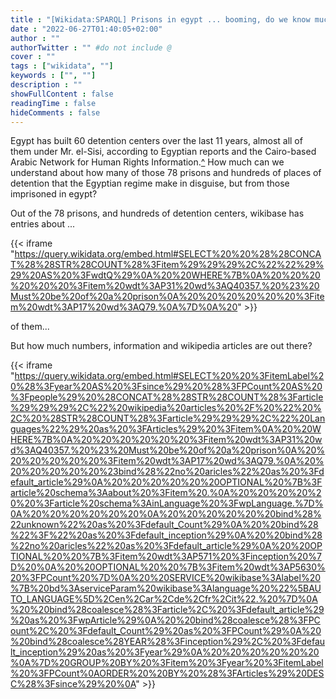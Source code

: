 ```yaml
---
title : "[Wikidata:SPARQL] Prisons in egypt ... booming, do we know much about them?"
date : "2022-06-27T01:40:05+02:00"
author : ""
authorTwitter : "" #do not include @
cover : ""
tags : ["wikidata", ""]
keywords : ["", ""]
description : ""
showFullContent : false
readingTime : false
hideComments : false
---
```


Egypt has built 60 detention centers over the last 11 years, almost all of them under Mr. el-Sisi, according to Egyptian reports and the Cairo-based Arabic Network for Human Rights Information.[^](https://www.nytimes.com/2022/08/08/world/middleeast/egypts-prisons-conditions.html#:~:text=Egypt%20has%20built%2060%20detention,78%20prisons%2C%20the%20group%20said. "‘A Slow Death’: Egypt’s Political Prisoners Recount Horrific Conditions") How much can we understand about how many of those 78 prisons and hundreds of places of detention that the Egyptian regime make in disguise, but from those imprisoned in egypt?

Out of the 78 prisons, and hundreds of detention centers, wikibase has entries about ...

{{< iframe "https://query.wikidata.org/embed.html#SELECT%20%20%28%28CONCAT%28%28STR%28COUNT%28%3Fitem%29%29%29%2C%22%22%29%29%20AS%20%3FwdtQ%29%0A%20%20WHERE%7B%0A%20%20%20%20%20%20%3Fitem%20wdt%3AP31%20wd%3AQ40357.%20%23%20Must%20be%20of%20a%20prison%0A%20%20%20%20%20%20%3Fitem%20wdt%3AP17%20wd%3AQ79.%0A%7D%0A%20" >}}

of them...

But how much numbers, information and wikipedia articles are out there?


{{< iframe "https://query.wikidata.org/embed.html#SELECT%20%20%3FitemLabel%20%28%3Fyear%20AS%20%3Fsince%29%20%28%3FPCount%20AS%20%3Fpeople%29%20%28CONCAT%28%28STR%28COUNT%28%3Farticle%29%29%29%2C%22%20wikipedia%20articles%20%2F%20%22%20%2C%20%28STR%28COUNT%28%3Farticle%29%29%29%2C%22%20Languages%22%29%20as%20%3FArticles%29%20%3Fitem%0A%20%20WHERE%7B%0A%20%20%20%20%20%20%3Fitem%20wdt%3AP31%20wd%3AQ40357.%20%23%20Must%20be%20of%20a%20prison%0A%20%20%20%20%20%20%3Fitem%20wdt%3AP17%20wd%3AQ79.%0A%20%20%20%20%20%20%23bind%28%22no%20aricles%22%20as%20%3Fdefault_article%29%0A%20%20%20%20%20%20OPTIONAL%20%7B%3Farticle%20schema%3Aabout%20%3Fitem%20.%0A%20%20%20%20%20%20%3Farticle%20schema%3AinLanguage%20%3FwpLanguage.%7D%0A%20%20%20%20%20%20%0A%20%20%20%20%20%20bind%28%22unknown%22%20as%20%3Fdefault_Count%29%0A%20%20bind%28%22%3F%22%20as%20%3Fdefault_inception%29%0A%20%20bind%28%22no%20aricles%22%20as%20%3Fdefault_article%29%0A%20%20OPTIONAL%20%20%7B%3Fitem%20wdt%3AP571%20%3Finception%20%7D%20%0A%20%20OPTIONAL%20%20%7B%3Fitem%20wdt%3AP5630%20%3FPCount%20%7D%0A%20%20SERVICE%20wikibase%3Alabel%20%7B%20bd%3AserviceParam%20wikibase%3Alanguage%20%22%5BAUTO_LANGUAGE%5D%2Cen%2Car%2Cde%2Cfr%2Cit%22.%20%7D%0A%20%20bind%28coalesce%28%3Farticle%2C%20%3Fdefault_article%29%20as%20%3FwpArticle%29%0A%20%20bind%28coalesce%28%3FPCount%2C%20%3Fdefault_Count%29%20as%20%3FPCount%29%0A%20%20bind%28coalesce%28YEAR%28%3Finception%29%2C%20%3Fdefault_inception%29%20as%20%3Fyear%29%0A%20%20%20%20%20%20%0A%7D%20GROUP%20BY%20%3Fitem%20%3Fyear%20%3FitemLabel%20%3FPCount%0AORDER%20%20BY%20%28%3FArticles%29%20DESC%28%3Fsince%29%20%0A" >}}
